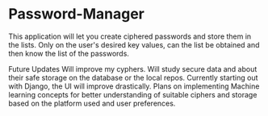 # Password-Manager
This application will let you create ciphered passwords and store them in the lists.
Only on the user's desired key values, can the list be obtained and then know the list of the passwords.

Future Updates
Will improve my cyphers.
Will study secure data and about their safe storage on the database or the local repos.
Currently starting out with Django, the UI will improve drastically.
Plans on implementing Machine learning concepts for better understanding of suitable ciphers and storage based on the platform used and user preferences.

